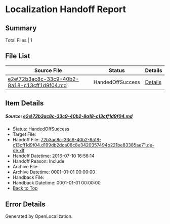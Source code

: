 # <a name='report-top'></a> Localization Handoff Report

## Summary
 Total Files | 1

## File List
 Source File | Status | Details 
 ----------- | ------ | ------- 
 [e2e\72b3ac8c-33c9-40b2-8a18-c13cff1d9f04.md](https://github.com/OpenLocalizationTestOrg/oltest/blob/960c813247fd377bee22f8dd86ef81657a975b60/e2e/72b3ac8c-33c9-40b2-8a18-c13cff1d9f04.md) | HandedOffSuccess | [Details](#b387ac58e58b15855a06c441cd6ffa9ec95f7dc25)

## Item Details
##### <a name='b387ac58e58b15855a06c441cd6ffa9ec95f7dc25'></a> Source: [e2e\72b3ac8c-33c9-40b2-8a18-c13cff1d9f04.md](https://github.com/OpenLocalizationTestOrg/oltest/blob/960c813247fd377bee22f8dd86ef81657a975b60/e2e/72b3ac8c-33c9-40b2-8a18-c13cff1d9f04.md)
* Status: HandedOffSuccess
* Target File: 
* Handoff File: [72b3ac8c-33c9-40b2-8a18-c13cff1d9f04.d199db2dca08c8e3420357494b221be83385ae71.de-de.xlf](https://github.com/OpenLocalizationTestOrg/olhandoff-e2e/blob/8ea5a8578dec43178a984c18bcbf636c94c11e45/ol-handoff/OpenLocalizationTestOrg/oltest-dede-fly/ci/ht/72b3ac8c-33c9-40b2-8a18-c13cff1d9f04.d199db2dca08c8e3420357494b221be83385ae71.de-de.xlf)
* Handoff Datetime: 2016-07-10 16:56:14
* Handoff Reason: Include
* Archive File: 
* Archive Datetime: 0001-01-01 00:00:00
* Handback File: 
* Handback Datetime: 0001-01-01 00:00:00
* [Back to Top](#report-top)


## Error Details

Generated by OpenLocalization.
